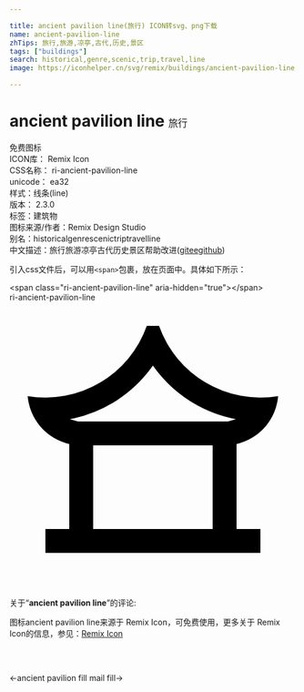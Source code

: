 ```yaml
---

title: ancient pavilion line(旅行) ICON转svg、png下载
name: ancient-pavilion-line
zhTips: 旅行,旅游,凉亭,古代,历史,景区
tags: ["buildings"]
search: historical,genre,scenic,trip,travel,line
image: https://iconhelper.cn/svg/remix/buildings/ancient-pavilion-line.svg

---
```


# ancient pavilion line  <small style="font-size: 60%;font-weight: 100">旅行</small>


<div class="detail-page">
<p>
<span><span class="badge-success badge">免费图标</span> </span>
<br/>
<span>
ICON库：
<span class="badge-secondary badge">Remix Icon</span> 
</span>
<br/>
<span>
CSS名称：
<span class="badge-secondary badge">ri-ancient-pavilion-line</span> 
</span>
<br/>
<span>
unicode：
<span class="badge-secondary badge">ea32</span> 
<copy-btn content='ea32' btn-title=""></copy-btn>
<copy-btn :content='String.fromCodePoint(parseInt("ea32", 16))' btn-title="复制U"></copy-btn>
</span><br/><span>样式：<span class="badge-light badge">线条(line)</span></span>
<br/>
<span>
版本：
<span class="badge-secondary badge">2.3.0</span> 
</span><br/><span>标签：<span class="badge-light badge"><router-link to="/tags/buildings.html">建筑物</router-link></span></span>
<br/>
<span>图标来源/作者：<span class="badge-light badge">Remix Design Studio</span></span> 
<br/>
<span>别名：<span class="badge-light badge">historical</span><span class="badge-light badge">genre</span><span class="badge-light badge">scenic</span><span class="badge-light badge">trip</span><span class="badge-light badge">travel</span><span class="badge-light badge">line</span></span><br/><span class="zh-detail">中文描述：<span class="badge-primary badge">旅行</span><span class="badge-primary badge">旅游</span><span class="badge-primary badge">凉亭</span><span class="badge-primary badge">古代</span><span class="badge-primary badge">历史</span><span class="badge-primary badge">景区</span><span class="help-link"><span>帮助改进</span>(<a href="https://gitee.com/liuwave/icon-helper/edit/master/json/remix/buildings/ancient-pavilion-line.json" target="_blank" rel="noopener noreferrer">gitee</a><a href="https://github.com/liuwave/icon-helper/edit/master/json/remix/buildings/ancient-pavilion-line.json" target="_blank" rel="noopener noreferrer">github</a></span>)</span><br/>
</p>
</div>
<div class="alert alert-dark">
  <i class="ri-ancient-pavilion-line ri-xs"></i>
  <i class="ri-ancient-pavilion-line ri-sm"></i>
  <i class="ri-ancient-pavilion-line ri-lg"></i>
  <i class="ri-ancient-pavilion-line ri-2x"></i>
  <i class="ri-ancient-pavilion-line ri-3x"></i>
  <i class="ri-ancient-pavilion-line ri-5x"></i>
  <i class="ri-ancient-pavilion-line ri-7x"></i>
</div>
<div>
  <p>引入css文件后，可以用<code>&lt;span&gt;</code>包裹，放在页面中。具体如下所示：    
  </p>
  <div class="alert alert-primary" style="font-size: 14px">
    &lt;span class="ri-ancient-pavilion-line" aria-hidden="true"&gt;&lt;/span&gt;
    <copy-btn content='<span class="ri-ancient-pavilion-line" aria-hidden="true"></span>'></copy-btn>
  </div>
  <div class="alert alert-secondary">
    <i class="ri-ancient-pavilion-line"
    style="font-size: 24px"
    aria-hidden="true"></i> ri-ancient-pavilion-line
    <copy-btn content="ri-ancient-pavilion-line" btn-title="复制图标名称"></copy-btn>
  </div>
</div>
<div id="svg" class="svg-wrap">
<svg xmlns="http://www.w3.org/2000/svg" viewBox="0 0 24 24">
    <g>
        <path fill="none" d="M0 0h24v24H0z"/>
        <path fill-rule="nonzero" d="M12.513 2.001a9.004 9.004 0 0 0 9.97 5.877A4.501 4.501 0 0 1 19 11.888V19l2 .001v2H3v-2h2v-7.113a4.503 4.503 0 0 1-3.484-4.01 9.004 9.004 0 0 0 9.972-5.876h1.025zM17 12H7V19h10v-7zm-5-6.673l-.11.155A11.012 11.012 0 0 1 5.4 9.736l-.358.073.673.19h12.573l.668-.19-.011-.002a11.01 11.01 0 0 1-6.836-4.326L12 5.326z"/>
    </g>
</svg>

</div>
<detail full-name='ri-ancient-pavilion-line'></detail>  
<div class="icon-detail__container">
<p>关于“<b>ancient pavilion line</b>”的评论:</p>
</div>
<Vssue title="关于“ancient pavilion line”的评论" />    
<div><p>图标ancient pavilion line来源于 Remix Icon，可免费使用，更多关于  Remix Icon的信息，参见：<a target="_blank" href="https://iconhelper.cn/remix.html">Remix Icon</a>
</p></div>

<div style="padding:2rem 0 " class="page-nav"><p class="inner"><span class="prev">←<router-link to="/icon/buildings/ancient-pavilion-fill.html">ancient pavilion fill</router-link></span> <span class="next"><router-link to="/icon/business/mail-fill.html">mail fill</router-link>→</span></p></div>
